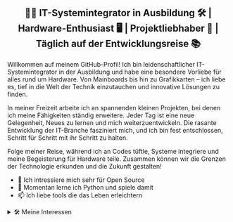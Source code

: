<h2 align=center>👨‍💻 IT-Systemintegrator in Ausbildung 🛠️ | Hardware-Enthusiast 🖥️ | Projektliebhaber 🚀 | Täglich auf der Entwicklungsreise 📚</h2>

Willkommen auf meinem GitHub-Profil! Ich bin leidenschaftlicher IT-Systemintegrator in der Ausbildung und habe eine besondere Vorliebe für alles rund um Hardware. Von Mainboards bis hin zu Grafikkarten – ich liebe es, tief in die Welt der Technik einzutauchen und innovative Lösungen zu finden.

In meiner Freizeit arbeite ich an spannenden kleinen Projekten, bei denen ich meine Fähigkeiten ständig erweitere. Jeder Tag ist eine neue Gelegenheit, Neues zu lernen und mich weiterzuentwickeln. Die rasante Entwicklung der IT-Branche fasziniert mich, und ich bin fest entschlossen, Schritt für Schritt mit ihr Schritt zu halten.

Folge meiner Reise, während ich an Codes tüftle, Systeme integriere und meine Begeisterung für Hardware teile. Zusammen können wir die Grenzen der Technologie erkunden und die Zukunft gestalten!

<p align=center> 

- 👀 Ich intressiere mich sehr für Open Source
- 🌱 Momentan lerne ich Python und spiele damit
- 📫 Ich liebe tools die das Leben erleichtern
</p>

<details>
<summary>🛠️ Meine Interessen</summary>

    🔧 Fan von Open Source Tools
    🚀 Begeistert von Tools, die das Leben einfacher machen
    🐍 Lerne gerade Python und liebe es damit zu experimentieren
    💻 Tauche gerne tief in die Serverwelt der Shell ein

</details>
